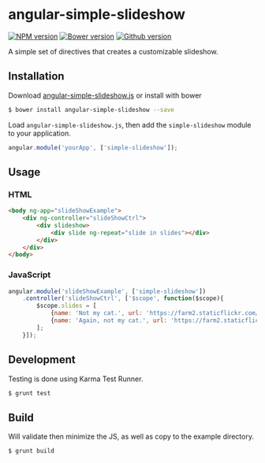 # angular-simple-slideshow 
[![NPM version](https://badge.fury.io/js/angular-simple-slideshow.svg)](http://badge.fury.io/js/angular-simple-slideshow)
[![Bower version](https://badge.fury.io/bo/angular-simple-slideshow.svg)](http://badge.fury.io/bo/angular-simple-slideshow)
[![Github version](https://badge.fury.io/gh/angular-simple-slideshow.svg)](http://badge.fury.io/gh/angular-simple-slideshow)

A simple set of directives that creates a customizable slideshow.

## Installation

Download [angular-simple-slideshow.js](https://raw.githubusercontent.com/DevLab2425/angular-simple-slideshow/master/angular-simple-slideshow.js) or install with bower
	
```BASH
$ bower install angular-simple-slideshow --save
```

Load `angular-simple-slideshow.js`, then add the `simple-slideshow` module to your application.

```javascript
angular.module('yourApp', ['simple-slideshow']);
```
	
## Usage
### HTML
```html
<body ng-app="slideShowExample">
	<div ng-controller="slideShowCtrl">
		<div slideshow>
			<div slide ng-repeat="slide in slides"></div>
		</div>
	</div>
</body>
```

### JavaScript
```javascript
angular.module('slideShowExample', ['simple-slideshow'])
	.controller('slideShowCtrl', ['$scope', function($scope){
		$scope.slides = [
			{name: 'Not my cat.', url: 'https://farm2.staticflickr.com/1318/5114665665_e55b2c2169_n.jpg'},
			{name: 'Again, not my cat.', url: 'https://farm2.staticflickr.com/1079/901626554_8bc51ec160_n.jpg'}
		];
	}]);
```

## Development

Testing is done using Karma Test Runner.

```BASH
$ grunt test
```
	
## Build
Will validate then minimize the JS, as well as copy to the example directory. 

```BASH
$ grunt build
```